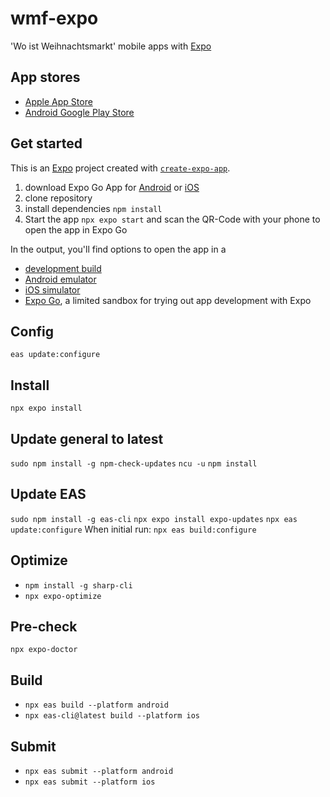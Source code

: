 # wmf-expo
'Wo ist Weihnachtsmarkt' mobile apps with [Expo](https://expo.dev)

## App stores
- [Apple App Store](https://apps.apple.com/de/app/wtf-is-wm/id6738749984)
- [Android Google Play Store](https://play.google.com/store/apps/details?id=com.sannsie.woistweihnachtsmarktinleipzig)

## Get started
This is an [Expo](https://expo.dev) project created with [`create-expo-app`](https://www.npmjs.com/package/create-expo-app).
1. download Expo Go App for [Android](https://play.google.com/store/apps/details?id=host.exp.exponent&referrer=www) or [iOS](https://itunes.apple.com/app/apple-store/id982107779)
2. clone repository
3. install dependencies `npm install`
4. Start the app `npx expo start` and scan the QR-Code with your phone to open the app in Expo Go

In the output, you'll find options to open the app in a

- [development build](https://docs.expo.dev/develop/development-builds/introduction/)
- [Android emulator](https://docs.expo.dev/workflow/android-studio-emulator/)
- [iOS simulator](https://docs.expo.dev/workflow/ios-simulator/)
- [Expo Go](https://expo.dev/go), a limited sandbox for trying out app development with Expo

## Config
`eas update:configure`

## Install
`npx expo install`

## Update general to latest
`sudo npm install -g npm-check-updates`
`ncu -u`
`npm install`

## Update EAS
`sudo npm install -g eas-cli`
`npx expo install expo-updates`
`npx eas update:configure`
When initial run:
`npx eas build:configure`

## Optimize 
* `npm install -g sharp-cli`
* `npx expo-optimize`

## Pre-check
`npx expo-doctor`

## Build
* `npx eas build --platform android`
* `npx eas-cli@latest build --platform ios`
 
## Submit
* `npx eas submit --platform android`
* `npx eas submit --platform ios`
